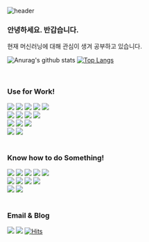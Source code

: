 ![header](https://capsule-render.vercel.app/api?type=waving&color=3864c3&height=200&section=header&text=Lee%20Hyun%20Ho&fontColor=ffffff&animation=fadeIn&fontSize=90)

### 안녕하세요. 반갑습니다.


현재 머신러닝에 대해 관심이 생겨 공부하고 있습니다.

![Anurag's github stats](https://github-readme-stats.vercel.app/api?username=hyunho4532&show_icons=true&theme=light)
[![Top Langs](https://github-readme-stats.vercel.app/api/top-langs/?username=hyunho4532&langs_count=10&layout=compact&theme=light)](https://github.com/hyunho4532)

<br>

<div align="left">
  <h3>Use for Work!</h3>
  <div>
    <img src="https://img.shields.io/badge/Windows-0078D6?style=flat&logo=Windows&logoColor=white" />
    <img src="https://img.shields.io/badge/Linux-FCC624?style=flat&logo=Linux&logoColor=black" />
    <img src="https://img.shields.io/badge/Kotlin-7F52FF?style=flat&logo=Kotlin&logoColor=white" />
    <img src="https://img.shields.io/badge/Python-3776AB?style=flat&logo=Python&logoColor=white" />
    <img src="https://img.shields.io/badge/Dart-0175C2?style=flat&logo=Dart&logoColor=white" />
  </div>

  <div>
    <img src="https://img.shields.io/badge/Spring-6DB33F?style=flat&logo=Spring&logoColor=white" />
    <img src="https://img.shields.io/badge/Django-092E20?style=flat&logo=Django&logoColor=white" />
    <img src="https://img.shields.io/badge/React-61DAFB?style=flat&logo=React&logoColor=white" />
    <img src="https://img.shields.io/badge/TypeScript-3178C6?style=flat&logo=TypeScript&logoColor=white" />
  </div>

  <div>
    <img src="https://img.shields.io/badge/Android-3DDC84?style=flat&logo=Android&logoColor=white" />
    <img src="https://img.shields.io/badge/Flutter-02569B?style=flat&logo=Flutter&logoColor=white" />
    <img src="https://img.shields.io/badge/React Native-868e96?style=flat&logo=React&logoColor=white" />
  </div>

  <div>
    <img src="https://img.shields.io/badge/Numpy-013243?style=flat&logo=Numpy&logoColor=white" />
    <img src="https://img.shields.io/badge/Pandas-150458?style=flat&logo=Pandas&logoColor=white" />
  </div>

  <br>

  <h3>Know how to do Something!</h3>

  <div align="left">
    <img src="https://img.shields.io/badge/Docker-2496ED?style=flat&logo=Docker&logoColor=white" />
    <img src="https://img.shields.io/badge/Postman-FF6C37?style=flat&logo=Postman&logoColor=white" />
    <img src="https://img.shields.io/badge/NGINX-009639?style=flat&logo=NGINX&logoColor=white" />
    <img src="https://img.shields.io/badge/Firebase-FFCA28?style=flat&logo=Firebase&logoColor=white" />
    <img src="https://img.shields.io/badge/Redis-B71C1C?style=flat&logo=Redis&logoColor=white" />
  </div>

  
  <div align="left">
    <img src="https://img.shields.io/badge/MongoDB-47A248?style=flat&logo=MongoDB&logoColor=white" />
    <img src="https://img.shields.io/badge/Oracle-F80000?style=flat&logo=Oracle&logoColor=white" />
    <img src="https://img.shields.io/badge/MySQL-4479A1?style=flat&logo=MySQL&logoColor=white"/>
    <img src="https://img.shields.io/badge/PostgreSQL-4169E1?style=flat&logo=PostgreSQL&logoColor=white" />
  </div>

  <div align="left">
    <img src="https://img.shields.io/badge/Vue.js-4FC08D?style=flat&logo=Vue.js&logoColor=black" />
    <img src="https://img.shields.io/badge/Node.js-339933?style=flat&logo=nodedotjs&logoColor=white" />
  </div>

</div>

<br>

<div align="left">
  <h3>Email & Blog</h3>
  <img src="https://img.shields.io/badge/Gmail-EA4335?style=flat&logo=Gmail&logoColor=white" />
  <a href="https://velog.io/@hyunho4562"><img src="https://img.shields.io/badge/Velog-20C997?style=flat&logo=Velog&logoColor=white" /></a>
  <a href="https://hits.sh/github.com/hyunho4532/hits/">
    <img alt="Hits" src="https://hits.sh/github.com/hyunho4532/hits.svg"/>
  </a>
  
</div>
